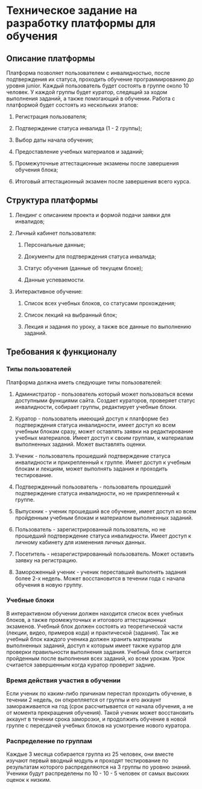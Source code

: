 # Техническое задание на разработку платформы для обучения

## Описание платформы

Платформа позволяет пользователем с инвалидностью, после подтверждения их статуса, проходить обучение программированию до уровня junior. Каждый пользователь будет состоять в группе около 10 человек. У каждой группы будет куратор, следящий за ходом выполнения заданий, а также помогающий в обучении. Работа с платформой будет состоять из нескольких этапов:

1. Регистрация пользователя;

2. Подтверждение статуса инвалида (1 - 2 группы);

3. Выбор даты начала обучения;

4. Предоставление учебных материалов и заданий;

5. Промежуточные аттестационные экзамены после завершения обучения блока;

6. Итоговый аттестационный экзамен после завершения всего курса.

## Структура платформы

1. Лендинг с описанием проекта и формой подачи заявки для инвалидов;

2. Личный кабинет пользователя:

    1. Персональные данные;

    2. Документы для подтверждения статуса инвалида;

    3. Статус обучения (данные об текущем блоке);

    4. Данные успеваемости.

3. Интерактивное обучение:

    1. Список всех учебных блоков, со статусами прохождения;

    2. Список лекций на выбранный блок;

    3. Лекция и задания по уроку, а также все данные по выполнению заданий.


## Требования к функционалу

### Типы пользователей

Платформа должна иметь следующие типы пользователей:

1. Администратор - пользователь который может пользоваться всеми доступными функциями сайта. Создает кураторов, проверяет статус инвалидности, собирает группы, редактирует учебные блоки.

2. Куратор - пользователь имеющий доступ к платформе без подтверждения статуса инвалидности, имеет доступ ко всем учебным блокам сразу, может оставлять заявки на редактирование учебных материалов. Имеет доступ к своим группам, к материалам выполненных заданий. Может выставлять оценки.

3. Ученик - пользователь прошедший подтверждение статуса инвалидности и прикрепленный к группе. Имеет доступ к учебным блокам и лекциям, может выполнять задания и проходить тестирование.

4. Подтвержденный пользователь - пользователь прошедший подтверждение статуса инвалидности, но не прикрепленный к группе.

5. Выпускник - ученик прошедший все обучение, имеет доступ ко всем пройденным учебным блокам и материалом выполненных заданий.

6. Пользователь - зарегистрированный пользователь, но не прошедший подтверждение статуса инвалидности. Имеет доступ к личному кабинету для изменения личных данных.

7. Посетитель - незарегистрированный пользователь. Может оставить заявку на регистрацию.

8. Замороженный ученик - ученик переставший выполнять задания более 2-х недель. Может восстановится в течении года с начала обучения в новую группу.


### Учебные блоки

В интерактивном обучении должен находится список всех учебных блоков, а также промежуточных и итогового аттестационных экзаменов. Учебный блок должен состоять из теоретической части (лекции, видео, примеров кода) и практической (задания). Так же учебный блок каждого ученика должен хранить материалы выполненных заданий, доступ к которым имеет также куратор для проверки правильности выполнения задания. Учебный блок считается пройденным после выполнения всех заданий, ко всем урокам. Урок считается завершенным когда куратор проверит задние.


### Время действия участия в обучении

Если ученик по каким-либо причинам перестал проходить обучение, в течении 2 недель, он открепляется от группы и его аккаунт замораживается на год (срок рассчитывается от начала обучения, а не от момента прекращения обучения). Такой ученик может восстановить аккаунт в течении срока заморозки, и продолжить обучение в новой группе с пересдачей учебных блоков на усмотрение нового куратора.


### Распределение по группам
Каждые 3 месяца собирается группа из 25 человек, они вместе изучают первый вводный модуль и проходят тестирование по результатам которого распределяются на 3 группы по уровню знаний. Ученики будут распределены по 10 - 10 - 5 человек от самых высоких оценок к низким. 



